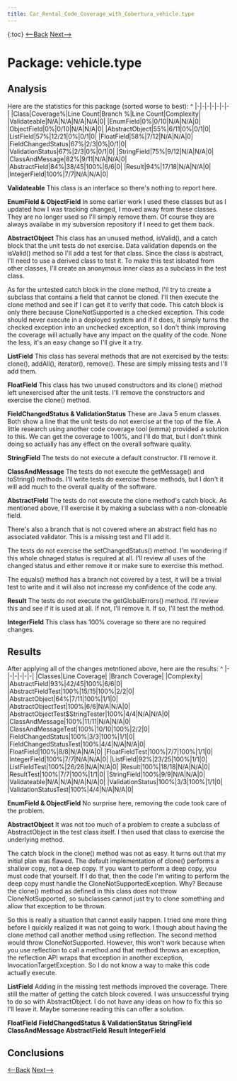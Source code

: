 ```yaml
---
title: Car_Rental_Code_Coverage_with_Cobertura_vehicle.type
---
```

{:toc}
[<--Back]({{_site.pagesurl}}/Car_Rental_Code_Coverage_with_Cobertura)  [Next-->]({{_site.pagesurl}}/Car_Rental_Code_Coverage_with_Cobertura_vehicle.exception)

# Package: vehicle.type

## Analysis
Here are the statistics for this package (sorted worse to best):
^
|-|-|-|-|-|-|-|
|Class|Coverage%|Line Count|Branch %|Line Count|Complexity|
|Validateable|N/A|N/A|N/A|N/A|0|
|EnumField|0%|0/10|N/A|N/A|0|
|ObjectField|0%|0/10|N/A|N/A|0|
|AbstractObject|55%|6/11|0%|0/1|0|
|ListField|57%|12/21|0%|0/1|0|
|FloatField|58%|7/12|N/A|N/A|0|
|FieldChangedStatus|67%|2/3|0%|0/1|0|
|ValidationStatus|67%|2/3|0%|0/1|0|
|StringField|75%|9/12|N/A|N/A|0|
|ClassAndMessage|82%|9/11|N/A|N/A|0|
|AbstractField|84%|38/45|100%|6/6|0|
|Result|94%|17/18|N/A|N/A|0|
|IntegerField|100%|7/7|N/A|N/A|0|

**Validateable**
This class is an interface so there's nothing to report here.

**EnumField & ObjectField**
In some earlier work I used these classes but as I updated how I was tracking changed, I moved away from these classes. They are no longer used so I'll simply remove them. Of course they are always availabe in my subversion repository if I need to get them back.

**AbstractObject**
This class has an unused method, isValid(), and a catch block that the unit tests do not exercise. Data validation depends on the isValid() method so I'll add a test for that class. Since the class is abstract, I'll need to use a derived class to test it. To make this test isloated from other classes, I'll create an anonymous inner class as a subclass in the test class.

As for the untested catch block in the clone method, I'll try to create a subclass that contains a field that cannot be cloned. I'll then execute the clone method and see if I can get it to verify that code. This catch block is only there because CloneNotSupported is a checked exception. This code should never execute in a deployed system and if it does, it simply turns the checked exception into an unchecked exception, so I don't think improving the coverage will actually have any impact on the quality of the code. None the less, it's an easy change so I'll give it a try.

**ListField**
This class has several methods that are not exercised by the tests: clone(), addAll(), iterator(), remove(). These are simply missing tests and I'll add them.

**FloatField**
This class has two unused constructors and its clone() method left unexercised after the unit tests. I'll remove the constructors and exercise the clone() method.

**FieldChangedStatus & ValidationStatus**
These are Java 5 enum classes. Both show a line that the unit tests do not exercise at the top of the file. A little research using another code coverage tool (emma) provided a solution to this. We can get the coverage to 100%, and I'll do that, but I don't think doing so actually has any effect on the overall software quality.

**StringField**
The tests do not execute a default constructor. I'll remove it.

**ClassAndMessage**
The tests do not execute the getMessage() and toString() methods. I'll write tests do exercise these methods, but I don't it will add much to the overall quality of the software.

**AbstractField**
The tests do not execute the clone method's catch block. As mentioned above, I'll exercise it by making a subclass with a non-cloneable field.

There's also a branch that is not covered where an abstract field has no associated validator. This is a missing test and I'll add it.

The tests do not exercise the setChangedStatus() method. I'm wondering if this whole chnaged status is required at all. I'll review all uses of the changed status and either remove it or make sure to exercise this method.

The equals() method has a branch not covered by a test, it will be a trivial test to write and it will also not increase my confidence of the code any.

**Result**
The tests do not execute the getGlobalErrors() method. I'll review this and see if it is used at all. If not, I'll remove it. If so, I'll test the method.

**IntegerField**
This class has 100% coverage so there are no required changes.

## Results
After applying all of the changes metntioned above, here are the results:
^
|-|-|-|-|-|-|
|Classes|Line Coverage| |Branch Coverage| |Complexity|
|AbstractField|93%|42/45|100%|6/6|0|
|AbstractFieldTest|100%|15/15|100%|2/2|0|
|AbstractObject|64%|7/11|100%|1/1|0|
|AbstractObjectTest|100%|6/6|N/A|N/A|0|
|AbstractObjectTest$StringTester|100%|4/4|N/A|N/A|0|
|ClassAndMessage|100%|11/11|N/A|N/A|0|
|ClassAndMessageTest|100%|10/10|100%|2/2|0|
|FieldChangedStatus|100%|3/3|100%|1/1|0|
|FieldChangedStatusTest|100%|4/4|N/A|N/A|0|
|FloatField|100%|8/8|N/A|N/A|0|
|FloatFieldTest|100%|7/7|100%|1/1|0|
|IntegerField|100%|7/7|N/A|N/A|0|
|ListField|92%|23/25|100%|1/1|0|
|ListFieldTest|100%|26/26|N/A|N/A|0|
|Result|100%|18/18|N/A|N/A|0|
|ResultTest|100%|7/7|100%|1/1|0|
|StringField|100%|9/9|N/A|N/A|0|
|Validateable|N/A|N/A|N/A|N/A|0|
|ValidationStatus|100%|3/3|100%|1/1|0|
|ValidationStatusTest|100%|4/4|N/A|N/A|0|


**EnumField & ObjectField**
No surprise here, removing the code took care of the problem.

**AbstractObject**
It was not too much of a problem to create a subclass of AbstractObject in the test class itself. I then used that class to exercise the underlying method.

The catch block in the clone() method was not as easy. It turns out that my initial plan was flawed. The default implementation of clone() performs a shallow copy, not a deep copy. If you want to perform a deep copy, you must code that yourself. If I do that, then the code I'm writing to perform the deep copy must handle the CloneNotSupportedException. Why? Because the clone() method as defined in this class does not throw CloneNotSupported, so subclasses cannot just try to clone something and allow that exception to be thrown.

So this is really a situation that cannot easily happen. I tried one more thing before I quickly realized it was not going to work. I though about having the clone method call another method using reflection. The second method would throw CloneNotSupported. However, this won't work because when you use reflection to call a method and that method throws an exception, the reflection API wraps that exception in another exception, InvocationTargetException. So I do not know a way to make this code actually execute.

**ListField**
Adding in the missing test methods improved the coverage. There still the matter of getting the catch block covered. I was unsuccessful trying to do so with AbstractObject. I do not have any ideas on how to fix this so I'll leave it. Maybe someone reading this can offer a solution.

**FloatField**
**FieldChangedStatus & ValidationStatus**
**StringField**
**ClassAndMessage**
**AbstractField**
**Result**
**IntegerField**





## Conclusions

[<--Back]({{_site.pagesurl}}/Car_Rental_Code_Coverage_with_Cobertura)  [Next-->]({{_site.pagesurl}}/Car_Rental_Code_Coverage_with_Cobertura_vehicle.exception)
